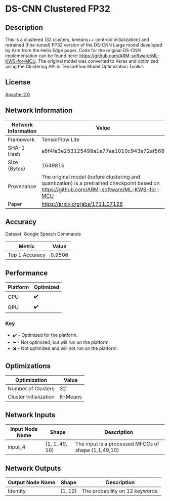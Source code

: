 # DS-CNN Clustered FP32

## Description
This is a clustered (32 clusters, kmeans++ centroid initialization) and retrained (fine-tuned) FP32 version of the DS-CNN Large model developed by Arm from the Hello Edge paper. Code for the original DS-CNN implementation can be found here: https://github.com/ARM-software/ML-KWS-for-MCU. The original model was converted to Keras and optimized using the Clustering API in TensorFlow Model Optimization Toolkit.

## License
[Apache-2.0](https://spdx.org/licenses/Apache-2.0.html)

## Network Information
| Network Information |  Value         |
|---------------------|------------------|
|  Framework          | TensorFlow Lite |
|  SHA-1 Hash         | a6f4fa3e253125499a1e77aa1010c943e72af568 |
|  Size (Bytes)       | 1649816 |
|  Provenance         | The original model (before clustering and quantization) is a pretrained checkpoint based on https://github.com/ARM-software/ML-KWS-for-MCU |
|  Paper              | https://arxiv.org/abs/1711.07128 |

## Accuracy
Dataset: Google Speech Commands

| Metric | Value |
|--------|-------|
| Top 1 Accuracy | 0.9506 |

## Performance
| Platform | Optimized |
| -------- | ---------- |
|   CPU    |      :heavy_check_mark:      |
|   GPU    |      :heavy_check_mark:      |

### Key
 - :heavy_check_mark: - Optimized for the platform.
 - :heavy_minus_sign: - Not optimized, but will run on the platform.
 - :heavy_multiplication_x: - Not optimized and will not run on the platform.

## Optimizations
| Optimization |  Value  |
|-----------------|---------|
| Number of Clusters | 32 |
| Cluster Initialization | K-Means |

## Network Inputs
| Input Node Name |  Shape  | Description |
|-----------------|---------|-------------|
| input_4 | (1, 1, 49, 10) | The input is a processed MFCCs of shape (1,1,49,10) |

## Network Outputs
| Output Node Name |  Shape  | Description |
|------------------|---------|-------------|
| Identity | (1, 12) | The probability on 12 keywords. |
